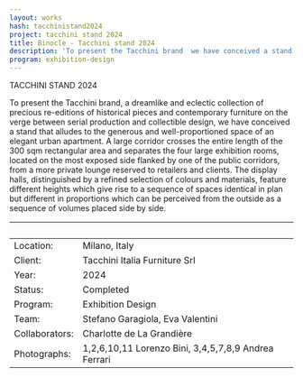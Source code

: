 ```yaml
---
layout: works
hash: tacchinistand2024
project: tacchini stand 2024
title: Binocle - Tacchini stand 2024
description: 'To present the Tacchini brand  we have conceived a stand that alludes to the generous and well-proportioned space of an elegant urban apartment'
program: exhibition-design
---
```


TACCHINI STAND 2024

To present the Tacchini brand, a dreamlike and eclectic collection of precious re-editions of historical pieces and contemporary furniture on the verge between serial production and collectible design, we have conceived a stand that alludes to the generous and well-proportioned space of an elegant urban apartment. A large corridor crosses the entire length of the 300 sqm rectangular area and separates the four large exhibition rooms, located on the most exposed side flanked by one of the public corridors, from a more private lounge reserved to retailers and clients. The display halls, distinguished by a refined selection of colours and materials, feature different heights which give rise to a sequence of spaces identical in plan but different in proportions which can be perceived from the outside as a sequence of volumes placed side by side.

|&nbsp;|&nbsp;|
|:----------|:---------------|
|Location:|Milano, Italy|
|Client:|Tacchini Italia Furniture Srl|
|Year:|2024|
|Status:|Completed|
|Program:|Exhibition Design|
|Team:|Stefano Garagiola, Eva Valentini|
|Collaborators:|Charlotte de La Grandière|
|Photographs:|1,2,6,10,11 Lorenzo Bini, 3,4,5,7,8,9 Andrea Ferrari|
